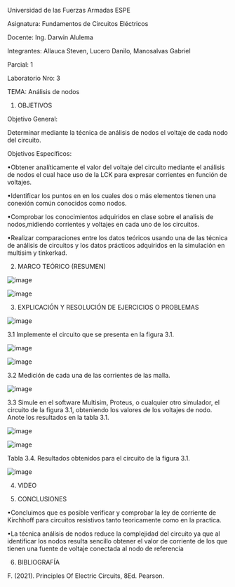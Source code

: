 Universidad de las Fuerzas Armadas ESPE

Asignatura: Fundamentos de Circuitos Eléctricos

Docente: Ing. Darwin Alulema

Integrantes: Allauca Steven, Lucero Danilo, Manosalvas Gabriel

Parcial: 1

Laboratorio Nro: 3

TEMA: Análisis de nodos

1. OBJETIVOS

Objetivo General:

Determinar mediante la técnica de análisis de nodos el voltaje de cada nodo del circuito.

Objetivos Específicos:

•Obtener analíticamente el valor del voltaje del circuito mediante el análisis de nodos el cual hace uso de la LCK para expresar corrientes en función de voltajes.

•Identificar los puntos en en los cuales dos o más elementos tienen una conexión común conocidos como nodos.

•Comprobar los conocimientos adquiridos en clase sobre el analisis de nodos,midiendo corrientes y voltajes en cada uno de los circuitos.

•Realizar comparaciones entre los datos teóricos usando una de las técnica de análisis de circuitos y los datos prácticos adquiridos en la simulación en multisim y tinkerkad.

2. MARCO TEÓRICO (RESUMEN)

![image](https://user-images.githubusercontent.com/94025287/144351222-1dc84cd9-cd63-4a9b-a1c7-e4cb1c334252.png)

![image](https://user-images.githubusercontent.com/94025287/144351239-8b170293-64cb-40ce-ac18-2b9fcc37ab0a.png)

3. EXPLICACIÓN Y RESOLUCIÓN DE EJERCICIOS O PROBLEMAS

![image](https://user-images.githubusercontent.com/94025287/144351297-e45e00b9-713f-44d0-8302-20e1eb07adb6.png)

3.1 Implemente el circuito que se presenta en la figura 3.1.

![image](https://user-images.githubusercontent.com/94025287/144351340-fb568ae8-9cb5-40f0-83e8-ce269d4f10d7.png)

![image](https://user-images.githubusercontent.com/94025287/144351872-1b08db97-8b97-4d7e-923f-5fa011abdc8e.png)

3.2 Medición de cada una de las corrientes de las malla.

![image](https://user-images.githubusercontent.com/94025287/144351907-8ba0347b-68e3-4d99-b00a-d47545552052.png)

3.3 Simule en el software Multisim, Proteus, o cualquier otro simulador, el circuito de la figura 3.1, obteniendo los valores de los voltajes de nodo. Anote los resultados en
la tabla 3.1.

![image](https://user-images.githubusercontent.com/94025287/144352009-f9f150f4-9451-4e69-abe2-b8f2a6fd4c5f.png)

![image](https://user-images.githubusercontent.com/94025287/144352033-94d7429c-58f4-4aa7-b47c-81e6458d1888.png)

Tabla 3.4. Resultados obtenidos para el circuito de la figura 3.1.

![image](https://user-images.githubusercontent.com/94025287/144352302-ebde7498-15f3-4443-b402-c1492b35dcfa.png)

4. VIDEO

5. CONCLUSIONES

•Concluimos que es posible verificar y comprobar la ley de corriente de Kirchhoff para circuitos resistivos tanto teoricamente como en la practica.

•La técnica análisis de nodos reduce la complejidad del circuito ya que al identificar los nodos resulta sencillo obtener el valor de corriente de los que tienen una fuente de voltaje conectada al nodo de referencia

6. BIBLIOGRAFÍA

F. (2021). Principles Of Electric Circuits, 8Ed. Pearson.
